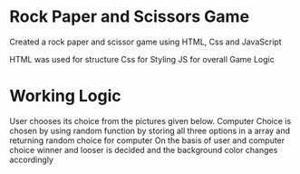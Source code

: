 # Rock Paper and Scissors Game

Created a rock paper and scissor game using HTML, Css and JavaScript 

HTML was used for structure
Css for Styling 
JS for overall Game Logic

# Working Logic
User chooses its choice from the pictures given below.
Computer Choice is chosen by using random function by storing all three options in a array and returning random choice for computer
On the basis of user and computer choice winner and looser is decided and the background color changes accordingly